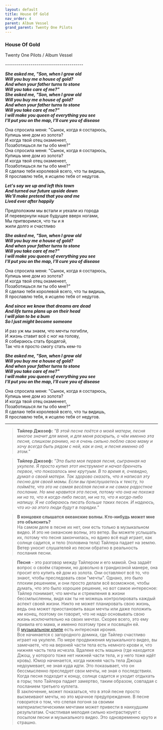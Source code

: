 ```yaml
---  
layout: default  
title: House Of Gold  
nav_order: 4  
parent: Album Vessel  
grand_parent: Twenty One Pilots  
---  
```


### **House Of Gold**
<p>
Twenty One Pilots / Album Vessel
</p>  
----------------------------------------

**_She asked me, "Son, when I grow old  
Will you buy me a house of gold?  
And when your father turns to stone  
Will you take care of me?"  
She asked me, "Son, when I grow old  
Will you buy me a house of gold?  
And when your father turns to stone  
Will you take care of me?"  
I will make you queen of everything you see  
I'll put you on the map, I'll cure you of disease_**  

Она спросила меня: "Сынок, когда я состарюсь,  
Купишь мне дом из золота?  
И когда твой отец окаменеет,  
Позаботишься ли ты обо мне?"  
Она спросила меня: "Сынок, когда я состарюсь,  
Купишь мне дом из золота?  
И когда твой отец окаменеет,  
Позаботишься ли ты обо мне?"  
Я сделаю тебя королевой всего, что ты видишь,  
Я прославлю тебя, я исцелю тебя от недугов.  

**_Let's say we up and left this town  
And turned our future upside down  
We'll make pretend that you and me  
Lived ever after happily_**  

Предположим мы встали и уехали из города  
И перевернули наше будущее вверх ногами,  
Мы притворимся, что ты и я  
жили долго и счастливо  

**_She asked me, "Son, when I grow old  
Will you buy me a house of gold?  
And when your father turns to stone  
Will you take care of me?"  
I will make you queen of everything you see  
I'll put you on the map, I'll cure you of disease_**  

Она спросила меня: "Сынок, когда я состарюсь,  
Купишь мне дом из золота?  
И когда твой отец окаменеет,  
Позаботишься ли ты обо мне?"  
Я сделаю тебя королевой всего, что ты видишь,  
Я прославлю тебя, я исцелю тебя от недугов.  

**_And since we know that dreams are dead  
And life turns plans up on their head  
I will plan to be a bum  
So I just might become someone_**  

И раз уж мы знаем, что мечты погибли,   
И жизнь ставит всё с ног на голову,  
Я собираюсь стать бродягой,  
Так что я просто смогу стать кем-то  

**_She asked me, "Son, when I grow old  
Will you buy me a house of gold?  
And when your father turns to stone  
Will you take care of me?"  
I will make you queen of everything you see  
I'll put you on the map, I'll cure you of disease_**  

Она спросила меня: "Сынок, когда я состарюсь,  
Купишь мне дом из золота?  
И когда твой отец окаменеет,  
Позаботишься ли ты обо мне?"  
Я сделаю тебя королевой всего, что ты видишь,  
Я прославлю тебя, я исцелю тебя от недугов.  

------------------------------------------

> **Тайлер Джозеф:** _"В этой песне поётся о моей матери, песня многое значит для меня, и для меня раскрыть, о чём именно эта песня, слишком ранимо, но я очень сильно люблю свою маму и хочу всегда быть рядом с ней, как и она, и песня именно об этом."_

> **Тайлер Джозеф:** _"Эта была моя первая песня, сыгранная на укулеле. Я просто купил этот инструмент и начал бренчать первое, что показалось мне крутуым. В то время я, очевидно, думал о своей матери. Так здорово сказать, что я написал эту песню для своей мамы. Если вы прислушаетесь к тексту, то поймёте, что это не самая весёлая песня и не самое радостное послание. Но мне нравится эта песня, потому что она не похожа ни на то, что я когда-либо писал, ни на то, что я когда-либо напишу. Я не собираюсь писать больше таких песен. И надеюсь, что из-за этого люди будут в порядке."_

> **В концовке слышатся океанские волны. Кто-нибудь может мне это объяснить?**  
На самом деле в песне их нет, они есть только в музыкальном видео. И это не океанские волны, это ветер. Вы можете услышать их, потому что песня закончилась, но вдиео всё ещё играет, как солнце садится, и тело (половина тела) Тайлера падает на землю. Ветер уносит слушателей из песни обратно в реальность послания песни.

> **Песня** - это разговор между Тайлером и его мамой. Она задаёт вопрос о своём старении, но довольно в грандиозной манере, она просит его купить ей дом из золота. Они оставляют всё то, что знают, чтобы преследовать свои "мечты". Однако, это было плохим решением, и они просто делали всё возможное, чтобы думать, что это было хорошее решение, но вот cамое интересное:  
Тайлер понимает, что мечты и стремления в жизни бессмлысленны, видя как ты не можешь контролировать каждый аспект своей жизни. Никто не может планировать свою жизнь, ведь она может приостановить ваши мечты или даже положить им конец, поэтому он говорит, что не надо основывать свою жизнь исключительно на своих мечтах. Cкорее всего, это ему привила его мама, и именно поэтому трек и посвящён ей.  
В [музыкальном клипе](https://www.youtube.com/watch?v=mDyxykpYeu8) есть интересная ирония.  
Все начинается с загородного домика, где Тайлер счастливо играет на укулеле. По мере продвижения музыкального видео, вы замечаете, что на верхней части тела есть немного крови и, что нижняя часть тела исчезла. Вдалеке есть машина (где находится Джош, у которого тоже нет нижней части тела, и у него тоже идёт кровь). Юмор начинается, когда нижняя часть тела Джоша недоумевает, не зная куда идти. Это показывает, что он бессмысленно преследует свои мечты, не зная о последствиях. Когда песня подходит к концу, солнце садится и уходит отдыхать в горы; тело Тайлера падает замертво, таким образом, совпадая с посланием третьего куплета.  
В заключение, может показаться, что в этой песне просто высмеивают мечты, но это мрачное предупреждение. В песне говорится о том, что слепая погоня за своими материалистическими мечтами 
может привести в наихудшим результатам. Счастливая мелодия сильно контрастирует с посылом песни и музыкального видео. Это одновременно круто и страшно.
